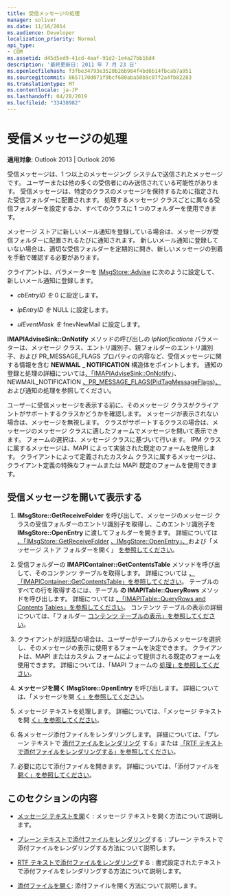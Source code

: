```yaml
---
title: 受信メッセージの処理
manager: soliver
ms.date: 11/16/2014
ms.audience: Developer
localization_priority: Normal
api_type:
- COM
ms.assetid: d45d5ed9-41cd-4aaf-91d2-1e4a27bb16d4
description: '最終更新日: 2011 年 7 月 23 日'
ms.openlocfilehash: f3fbe34793e3520b26b984f4bd6b14fbcab7a951
ms.sourcegitcommit: 8657170d071f9bcf680aba50b9c07f2a4fb82283
ms.translationtype: MT
ms.contentlocale: ja-JP
ms.lasthandoff: 04/28/2019
ms.locfileid: "33438982"
---
```

# <a name="handling-an-incoming-message"></a>受信メッセージの処理

**適用対象**: Outlook 2013 | Outlook 2016 
  
受信メッセージは、1 つ以上のメッセージング システムで送信されたメッセージです。 ユーザーまたは他の多くの受信者にのみ送信されている可能性があります。 受信メッセージは、特定のクラスのメッセージを保持するために指定された受信フォルダーに配置されます。 処理するメッセージ クラスごとに異なる受信フォルダーを設定するか、すべてのクラスに 1 つのフォルダーを使用できます。
  
メッセージ ストアに新しいメール通知を登録している場合は、メッセージが受信フォルダーに配置されるたびに通知されます。 新しいメール通知に登録していない場合は、適切な受信フォルダーを定期的に開き、新しいメッセージの到着を手動で確認する必要があります。
  
クライアントは、パラメーターを [IMsgStore::Advise](imsgstore-advise.md) に次のように設定して、新しいメール通知に登録します。 
  
- _cbEntryID を_ 0 に設定します。 
    
- _lpEntryID を_ NULL に設定します。 
    
- _ulEventMask を_ fnevNewMail に設定します。 
    
**IMAPIAdviseSink::OnNotify** メソッドの呼び出しの _lpNotifications_ パラメーターは、メッセージ クラス、エントリ識別子、親フォルダーのエントリ識別子、および PR_MESSAGE_FLAGS プロパティの内容など、受信メッセージに関する情報を含む **NEWMAIL** **\_ NOTIFICATION** 構造体をポイントします。 通知の登録と処理の詳細[](handling-notifications.md)については[、「IMAPIAdviseSink::OnNotify](imapiadvisesink-onnotify.md)」、NEWMAIL_NOTIFICATION [、PR_MESSAGE_FLAGS](newmail_notification.md)[(PidTagMessageFlags)、](pidtagmessageflags-canonical-property.md)および通知の処理を参照してください。  
  
ユーザーに受信メッセージを表示する前に、そのメッセージ クラスがクライアントがサポートするクラスかどうかを確認します。 メッセージが表示されない場合は、メッセージを無視します。 クラスがサポートするクラスの場合は、メッセージのメッセージ クラスに適したフォームでメッセージを開いて表示できます。 フォームの選択は、メッセージ クラスに基づいて行います。 IPM クラスに属するメッセージは、MAPI によって実装された既定のフォームを使用します。 クライアントによって定義されたカスタム クラスに属するメッセージは、クライアント定義の特殊なフォームまたは MAPI 既定のフォームを使用できます。
  
## <a name="open-and-display-an-incoming-message"></a>受信メッセージを開いて表示する
  
1. **IMsgStore::GetReceiveFolder** を呼び出して、メッセージのメッセージ クラスの受信フォルダーのエントリ識別子を取得し、このエントリ識別子を **IMsgStore::OpenEntry** に渡してフォルダーを開きます。 詳細については [、「IMsgStore::GetReceiveFolder](imsgstore-getreceivefolder.md) [、IMsgStore::OpenEntry」、](imsgstore-openentry.md)および「メッセージ ストア フォルダーを開く」 [を参照してください](opening-a-message-store-folder.md)。
    
2. 受信フォルダーの **IMAPIContainer::GetContentsTable** メソッドを呼び出して、そのコンテンツ テーブルを取得します。 詳細については [、「IMAPIContainer::GetContentsTable」を参照してください](imapicontainer-getcontentstable.md)。 テーブルのすべての行を取得するには、テーブル **の IMAPITable::QueryRows** メソッドを呼び出します。 詳細については [、「IMAPITable::QueryRows and Contents](imapitable-queryrows.md) [Tables」を参照してください](contents-tables.md)。 コンテンツ テーブルの表示の詳細については、「フォルダー [コンテンツ テーブルの表示」を参照してください](displaying-a-folder-contents-table.md)。
    
3. クライアントが対話型の場合は、ユーザーがテーブルからメッセージを選択し、そのメッセージの表示に使用するフォームを決定できます。 クライアントは、MAPI またはカスタム フォームによって提供される既定のフォームを使用できます。 詳細については、「MAPI フォームの [処理」を参照してください](handling-mapi-forms.md)。
    
4. **メッセージを開く IMsgStore::OpenEntry** を呼び出します。 詳細については、「メッセージを開 [く」を参照してください](opening-a-message.md)。
    
5. メッセージ テキストを処理します。 詳細については、「メッセージ テキストを開 [く」を参照してください](opening-message-text.md)。
    
6. 各メッセージ添付ファイルをレンダリングします。 詳細については、「プレーン テキストで [添付ファイルをレンダリング](rendering-an-attachment-in-plain-text.md) する」または [「RTF テキストで添付ファイルをレンダリングする」を参照してください](rendering-an-attachment-in-rtf-text.md)。
    
7. 必要に応じて添付ファイルを開きます。 詳細については、「添付ファイルを [開く」を参照してください](opening-an-attachment.md)。
    
## <a name="in-this-section"></a>このセクションの内容

- [メッセージ テキストを開](opening-message-text.md)く : メッセージ テキストを開く方法について説明します。
    
- [プレーン テキストで添付ファイルをレンダリング](rendering-an-attachment-in-plain-text.md)する : プレーン テキストで添付ファイルをレンダリングする方法について説明します。
    
- [RTF テキストで添付ファイルをレンダリング](rendering-an-attachment-in-rtf-text.md)する : 書式設定されたテキストで添付ファイルをレンダリングする方法について説明します。
    
- [添付ファイルを開く](opening-an-attachment.md): 添付ファイルを開く方法について説明します。
    

